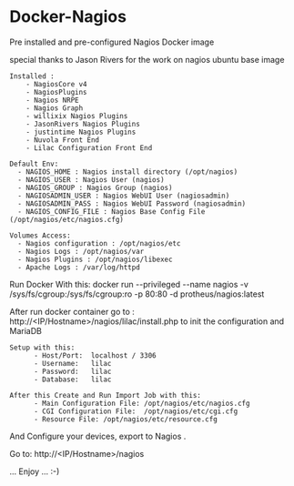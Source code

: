 # Docker-Nagios

Pre installed and pre-configured Nagios Docker image

special thanks to Jason Rivers for the work on nagios ubuntu base image

    Installed :
        - NagiosCore v4
        - NagiosPlugins
        - Nagios NRPE
        - Nagios Graph
        - willixix Nagios Plugins
        - JasonRivers Nagios Plugins
        - justintime Nagios Plugins
        - Nuvola Front End
        - Lilac Configuration Front End

    Default Env:
      - NAGIOS_HOME : Nagios install directory (/opt/nagios)
      - NAGIOS_USER : Nagios User (nagios)
      - NAGIOS_GROUP : Nagios Group (nagios)
      - NAGIOSADMIN_USER : Nagios WebUI User (nagiosadmin)
      - NAGIOSADMIN_PASS : Nagios WebUI Password (nagiosadmin)
      - NAGIOS_CONFIG_FILE : Nagios Base Config File (/opt/nagios/etc/nagios.cfg)

    Volumes Access:
      - Nagios configuration : /opt/nagios/etc
      - Nagios Logs : /opt/nagios/var 
      - Nagios Plugins : /opt/nagios/libexec
      - Apache Logs : /var/log/httpd

Run Docker With this: docker run --privileged --name nagios -v /sys/fs/cgroup:/sys/fs/cgroup:ro -p 80:80 -d protheus/nagios:latest

After run docker container go to : 
          http://<IP/Hostname>/nagios/lilac/install.php
to init the configuration and MariaDB

    Setup with this: 
          - Host/Port:  localhost / 3306
          - Username:   lilac
          - Password:   lilac
          - Database:   lilac
      
    After this Create and Run Import Job with this:
          - Main Configuration File: /opt/nagios/etc/nagios.cfg
          - CGI Configuration File:  /opt/nagios/etc/cgi.cfg
          - Resource File: /opt/nagios/etc/resource.cfg


And Configure your devices, export to Nagios .

Go to:  http://<IP/Hostname>/nagios

... Enjoy ... :-)






